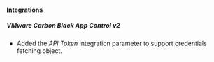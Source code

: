 #### Integrations
##### VMware Carbon Black App Control v2
- Added the *API Token* integration parameter to support credentials fetching object.
